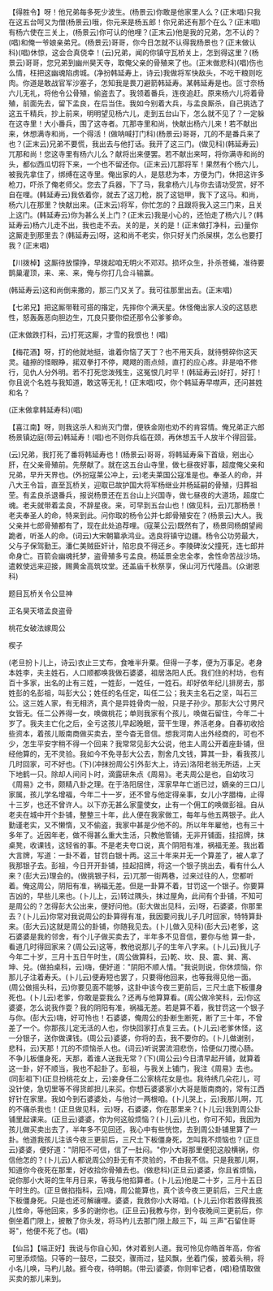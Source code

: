<!-- { "loadSidebar": true } -->
【得胜令】呀！他兄弟每多死少波生。(杨景云)你敢是他家里人么？(正末唱)只我在这五台呵又为僧(杨景云)哦，你元来是杨五郎！你兄弟还有那个在么？(正末唱)有杨六使在三关上，(杨景云)你可认的他哩？(正末云)他是我的兄弟，怎不认的？(唱)和俺一爷娘亲弟兄。(杨景云)哥哥，你今日怎就不认得我杨景也？(正末做认科)(唱)休惊，这会合真侥幸！(云)兄弟，闻的你镇守瓦桥关上，怎到得这里？(杨景云)哥哥，您兄弟到幽州昊天寺，取俺父亲的骨殖来了也。(正末做悲科)(唱)伤也么情，枉把这幽魂陷虏城。(净扮韩延寿上，诗云)我做将军快敌头，不吃干粮则吃肉。你道是敢战官军沙塞子，怎知我是畏刀避箭韩延寿。某韩延寿是也。叵寸奈杨六儿无礼，将他令公骨殖，偷盗去了。我领着番兵，连夜追赶。原来杨六儿将着骨殖，前面先去，留下孟良，在后当住。我如今别着大兵，与孟良厮杀，自己挑选了这五千精兵，抄上前来，明明望见杨六儿，走到五台山下，怎么就不见了？一定躲在这寺里！大小番兵，围了这寺者。兀那寺里和尚，快献出杨六儿来！若不献出来，休想满寺和尚，一个得活！(做呐喊打门科)(杨景云)哥哥，兀的不是番兵来了也？(正末云)兄弟不要慌，我出去与他打话。我开了这三门。(做见科)(韩延寿云)兀那和尚！您这寺里有杨六儿么？献将出来便罢。若不献出来呵，将你满寺和尚的头，都似西瓜切将下来，一个也不留还你。(正末云)兀那将军！果然有个杨六儿，被我先拿住了，绑缚在这寺里。俺出家的人，是慈悲为本，方便为门，休把这许多枪刀，吓杀了俺老师父。您去了兵器，下了马，我拿杨六儿与你去请功受赏，好不自在哩。(韩延寿云)我依着你，就去了这刀枪，脱了这铠甲，我下了这马。和尚，杨六儿在那里？快献出来。(正末云)将军，你忙怎的？且跟将我入这三门来，且关上这门。(韩延寿云)你为甚么关上门？(正末云)我是小心的，还怕走了杨六儿？(韩延寿云)杨六儿走不出，我也走不去。关的是，关的是！(正末做打净科，云)量你这厮走到那里去？(韩延寿云)呀，这和尚不老实，你只好关门杀屎棋，怎么也要打我？(正末唱)

【川拨棹】这厮待放懞挣，早拨起咱无明火不邓邓。损坏众生，扑杀苍蝇，准待要鹊巢灌顶，来、来、来，俺与你打几合斗输赢。

(韩延寿云)这和尚倒来撒的，那三门又关了。我可往那里出去。(正末唱)

【七弟兄】把这厮带鞋可搭的揝定，先摔你个满天星。休怪俺出家人没的这慈悲性，怒轰轰恶向胆边生，兀良只要你偿还那令公爹爹命。

(正末做跌打科，云)打死这厮，才雪的我恨也！(唱)

【梅花酒】呀，打的他就地挺，谁着你恼了天丁？也不用天兵，就待劈碎你这天灵。磕擦的怪眼睁，掿双拳打不停，飕飕的雨点倾，直打的应心疼。非是咱不修行，见仇人分外明。若不打死您泼残生，这冤恨几时平！(韩延寿云)好打，好打！你且说个名姓与我知道，敢这等无礼！(正末唱)哎，你个韩延寿早噤声，还问甚姓和名？

(正末做拿韩延寿科)(唱)

【喜江南】呀，则我这杀人和尚灭门僧，便铁金刚也劝不的肯容情。俺兄弟正六郎杨景镇边庭(带云)韩延寿！(唱)也不则你兵临在颈，再休想五千人放半个得回营。

(云)兄弟，我打死了番将韩延寿也！(杨景云)哥哥，将韩延寿枭下首级，剜出心肝，在父亲骨殖前。先祭献了。就在这五台山寺里，做七昼夜好事，超度俺父亲和兄弟，早升天界也。(外扮寇莱公冲上，云)老夫莱国公寇准是也。奉圣人的命，并八大王令旨，直至瓦桥关，迎取已故护国大将军杨继业并杨延嗣的骨殖，归葬祖茔。有孟良杀退番兵，报说杨景还在五台山上兴国寺，做七昼夜的大道场，超度亡魂。老夫就带着孟良，不辞星夜。来，可早到五台山也！(做见科，云)兀那杨景！老夫奉圣人的命，特来到此。问你取的杨令公并七郎骨殖安在？(杨景云)大人。我父亲并七郎骨殖都有了，现在此处追荐哩。(寇莱公云)既然有了，杨景同杨朗望阙跪者，听圣人的命。(词云)大宋朝纂承鸿业。选良将镇守边疆。杨令公功劳最大，父与子保驾勤王。潘仁美贼臣奸计，陷忠良不得还乡。李陵碑汝父撞死，连七郎并命身亡。百箭会幽魂托梦，盗骨殖多亏孟良。杨延景全忠全孝，舍性命苦战沙场。遣敕使远来迎接，赐黄金高筑坟堂。还盖庙千秋祭享，保山河万代隆昌。(众谢恩科)

题目瓦桥关令公显神

正名昊天塔孟良盗骨
　




桃花女破法嫁周公

楔子

(老旦扮卜儿上，诗云)衣止三丈布，食唯半升粟。但得一子孝，便为万事足。老身本姓李，夫主姓石，人口顺都唤我做石婆婆，祖居洛阳人氏。我们住的村坊，也有百十多家，出名的止有三姓，一姓彭，一姓任，一姓石。却好依年纪儿排房去，那姓彭的名彭祖，叫彭大公；姓任的名任定，叫任二公；我夫主名石之坚，叫石三公。这三姓人家，有无相济，真个是异姓骨肉一般，只是子孙少。那彭大公寸男尺女皆无。任二公养得一女，唤做桃花；单则我家有个孩儿，唤做石留住，今年二十岁了。我夫主亡化之后，全亏这孩儿早起晚眠，营干生理，养活老身。自春初收拾些资本，着孩儿贩南商做买卖去，至今杳无音信。想我河南人出外经商的，可也不少，怎生平安字稍不得一个回来？我常常见彭大公说，他主人周公开着座卦铺，但经他算的，无不灵验。我如今不免寻彭大公去，割舍几文钱，算其一卦，看我孩儿几时回家，可不好也。(下)(冲抹扮周公引外彭大上，诗云)洛阳老翁无所适，上天下地鹤一只。除却人间问卜时，滴露研朱点《周易》。老夫周公是也，自幼攻习《周易》之书，颇精八卦之理。在于洛阳居住，浑家早年亡逝已过，嫡亲的三口儿家属，孩儿学名增福，今年二十一岁，还不曾与他定得亲事，女儿小字腊梅，止得十三岁，也还不曾许人。以下亦无甚么家童使女，止有一个佣工的唤做彭祖。自从老夫在城中开个卦铺，整整三十年，此人便在我家做工，每年与他五两银子。此人勤谨老实，又不懒惰，又不偷盗，我家中甚是少他不的。所以年年雇他，也有三十多年了。近因年老，做不得甚么重大生活，只教他管铺，无非开铺面，挂招牌，抹桌凳，收课钱，这轻省的事。不是老夫夸口说，真个阴阳有准，祸福无差。我出着大言牌，写道：一卦不着，甘罚白银十两。这三十年来并无一个算差了，被人拿了我那银子去。彭祖，今日开开卦铺，挂起招牌，将这一个银子挑出去，看有什么人来？(彭大云)理会的。(做挑银子科，云)兀那一街两巷，过来过往的人，您都听着。俺这周公，阴阳有准，祸福无差。但是一卦算不着，甘罚这一个银子。你要算吉凶的，早些儿来也。(卜儿上，云)转过隅头，抹过屋角，此间有个卦铺，不知可是周公的？怎得彭大公出来，便好问他。(彭大做出见科，云)呀，石婆婆，你那里去？(卜儿云)你常对我说周公的卦算得有准，我因要问我儿子几时回家，特特算卦来。(彭大云)这就是周公的卦铺，你随我见去。(卜儿做入见科)(彭大云)老爹，这石婆婆是我的邻舍，有个儿子做买卖去了，半年多不见音信，要你与他
算一卦，看道几时得回家来？(周公云)这等，教他说那儿子的生年八字来。(卜儿云)我儿子今年二十岁，三月十五日午时生，(周公做算科，云)乾、坎、艮、震、巽、离、坤、兑。(做拍桌科，云)嗨，便好道："阴阳不顺人情。"我说则说，你休烦恼，你那儿子注着寿夭。(卜儿云)便寿短也罢了，只要得他回来，也等我得见他一面。(周公做摇头科，云)你要见面不能够，这卦中该今夜三更前后，三尺土底下板僵身死也。(卜儿云)老爹，你敢是耍我么？还再与他算算看。(周公做冷笑科，云)你这婆婆，怎么说我作耍？我的阴阳有准，祸福无差。若是算不着，我甘罚这一个银子与你。(彭大云)嗨，好可怜也！石婆婆，俺周公的卦断生断死，断了三十年，不曾差了一个。你那孩儿定无活的人也，你快回家打点复三去。(卜儿云)老爹休怪，这一分银子，送你做课钱。(周公云)婆婆，你将的去，我不要你的。(卜儿做谢别，悲科，云)天那！兀的不烦恼杀人也。(词云)听说罢流泪悲伤，恰便似刀搅心肠。不争儿板僵身死，天那，着谁人送我无常？(下)(周公云)今日清早起开铺，就算着这一卦，好不顺当，我也不起卦了。彭祖，与我关上铺门，我注《周易》去也。(同彭祖下)(正旦扮桃花女上，云)妾身任二公家桃花女是也。我待绣几朵花儿，可没针使，急切里等不得货郎担儿来买。你想石婆婆家小大哥是贩南商的，常有江西好针在家里。我如今到石婆婆处，与他讨一两根咱。(卜儿哭上，云)我那儿啊，兀的不痛杀我也！(正旦做见科，云)呀，石婆婆，你在那里来？(卜儿云)我到周公卦铺里起课来。(正旦云)婆婆，你为何这般烦恼？(卜儿云)儿也，你可不知，我因为孩儿做买卖出去了，半年多不见回还，我心中有些恍惚，去到周公卦铺里算了一卦。他道我孩儿注该今夜三更前后，三尺土下板僵身死，怎叫我不烦恼也？(正旦云)婆婆，便好道："阴阳不可信，信了一肚闷。"你小大哥那里便犯这般横祸，你信他怎的？(卜儿云)人都说周公的卦无有不灵验的，不由我不信。只是我那儿啊，知道你今夜死在那里，好收拾你骨殖去也。(做悲科)(正旦云)婆婆，你且省烦恼，说你那小大哥的生年月日来，等我与他掐算者。(卜儿云)他是二十岁，三月十五日午时生的。(正旦做掐指科，云)嗨，周公能算也，真个该今夜三更前后，三尺土底下板僵身死。只是也还可解禳哩。婆婆，我救你小大哥咱。(卜儿云)你若救得我孩儿性命，等他回来，多多的谢你也。(正旦云)我教与你，到今夜晚间三更前后，你倒坐着门限上，披散了你头发，将马杓儿去那门限上敲三下，叫
三声"石留住哥哥"，他便不死了也。(唱)

【仙吕】【端正好】我说与你自心知，休对着别人道。我可怜见你皓首年高，你省可里添烦恼。只等的一鼓尽，二鼓交，骤雨过，猛风飘，坐着门傒，披着头稍，将小名儿唤，马杓儿敲。捱今夜，待明朝。(带云)婆婆，你则牢记者，(唱)稳情取做买卖的那儿来到。

